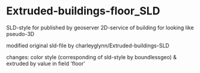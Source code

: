 # Extruded-buildings-floor_SLD
SLD-style for published by geoserver 2D-service of building for looking like pseudo-3D 

modified original sld-file by charleyglynn/Extruded-buildings-SLD

changes: color style (corresponding of sld-style by boundlessgeo) & extruded by value in field 'floor'
